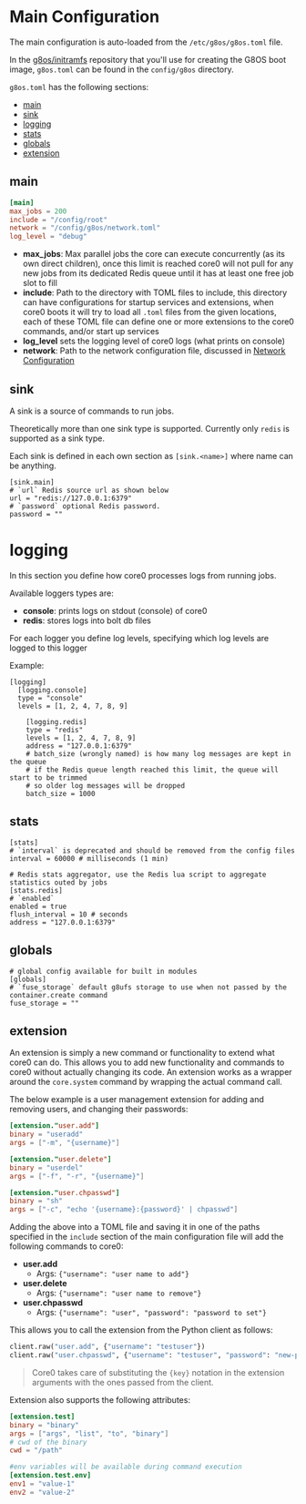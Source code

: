 # Main Configuration

The main configuration is auto-loaded from the `/etc/g8os/g8os.toml` file.

In the [g8os/initramfs](https://github.com/g8os/initramfs) repository that you'll use for creating the G8OS boot image, `g8os.toml` can be found in the `config/g8os` directory.

`g8os.toml` has the following sections:

- [main](#main)
- [sink](#sink)
- [logging](#loging)
- [stats](#stats)
- [globals](#globals)
- [extension](#extension)


<a id="main"></a>
## main

```toml
[main]
max_jobs = 200
include = "/config/root"
network = "/config/g8os/network.toml"
log_level = "debug"
```

- **max_jobs**: Max parallel jobs the core can execute concurrently (as its own direct children), once this limit is reached core0 will not pull for any new jobs from its dedicated Redis queue until it has at least one free job slot to fill
- **include**: Path to the directory with TOML files to include, this directory can have configurations for startup services and extensions, when core0 boots it will try to load all `.toml` files from the given locations, each of these TOML file can define one or more extensions to the core0 commands, and/or start up services
- **log_level** sets the logging level of core0 logs (what prints on console)
- **network**: Path to the network configuration file, discussed in [Network Configuration](network.md)


<a id="sink"></a>
## sink

A sink is a source of commands to run jobs.

Theoretically more than one sink type is supported. Currently only `redis` is supported as a sink type.

Each sink is defined in each own section as `[sink.<name>]` where name can be anything.

```
[sink.main]
# `url` Redis source url as shown below
url = "redis://127.0.0.1:6379"
# `password` optional Redis password.
password = ""
```


<a id="logging"></a>
# logging

In this section you define how core0 processes logs from running jobs.

Available loggers types are:

- **console**: prints logs on stdout (console) of core0
- **redis**: stores logs into bolt db files

For each logger you define log levels, specifying which log levels are logged to this logger

Example:

```
[logging]
  [logging.console]
  type = "console"
  levels = [1, 2, 4, 7, 8, 9]

	[logging.redis]
	type = "redis"
	levels = [1, 2, 4, 7, 8, 9]
	address = "127.0.0.1:6379"
	# batch_size (wrongly named) is how many log messages are kept in the queue
	# if the Redis queue length reached this limit, the queue will start to be trimmed
	# so older log messages will be dropped
	batch_size = 1000
```


<a id="stats"></a>
## stats

```
[stats]
# `interval` is deprecated and should be removed from the config files
interval = 60000 # milliseconds (1 min)

# Redis stats aggregator, use the Redis lua script to aggregate statistics outed by jobs
[stats.redis]
# `enabled`
enabled = true
flush_interval = 10 # seconds
address = "127.0.0.1:6379"
```

<a id="globals"></a>
## globals

```
# global config available for built in modules
[globals]
# `fuse_storage` default g8ufs storage to use when not passed by the container.create command
fuse_storage = ""
```


<a id="extension"></a>
## extension

An extension is simply a new command or functionality to extend what core0 can do. This allows you to add new functionality and commands to core0 without actually changing its code. An extension works as a wrapper around the `core.system` command by wrapping the actual command call.

The below example is a user management extension for adding and removing users, and changing their passwords:

```toml
[extension."user.add"]
binary = "useradd"
args = ["-m", "{username}"]

[extension."user.delete"]
binary = "userdel"
args = ["-f", "-r", "{username}"]

[extension."user.chpasswd"]
binary = "sh"
args = ["-c", "echo '{username}:{password}' | chpasswd"]
```

Adding the above into a TOML file and saving it in one of the paths specified in the `include` section of the main configuration file will add the following commands to core0:

 - **user.add**
   - Args: `{"username": "user name to add"}`
 - **user.delete**
   - Args: `{"username": "user name to remove"}`
 - **user.chpasswd**
   - Args: `{"username": "user", "password": "password to set"}`

This allows you to call the extension from the Python client as follows:

```python
client.raw("user.add", {"username": "testuser"})
client.raw("user.chpasswd", {"username": "testuser", "password": "new-password"})
```

> Core0 takes care of substituting the `{key}` notation in the extension arguments with the ones passed from the client.

Extension also supports the following attributes:

```toml
[extension.test]
binary = "binary"
args = ["args", "list", "to", "binary"]
# cwd of the binary
cwd = "/path"

#env variables will be available during command execution
[extension.test.env]
env1 = "value-1"
env2 = "value-2"
```
